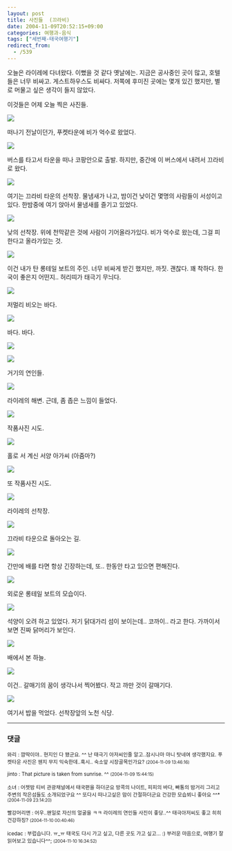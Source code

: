 ```yaml
---
layout: post
title: 사진들  (끄라비)
date: 2004-11-09T20:52:15+09:00
categories: 여행과-음식
tags: ["세번째-태국여행기"]
redirect_from:
  - /539
---
```


오늘은 라이레에 다녀왔다. 이뻤을 것 같다 옛날에는. 지금은 공사중인 곳이 많고, 호텔들은 너무 비싸고. 게스트하우스도 비싸다. 저쪽에 후미진 곳에는 몇개 있긴 했지만, 별로 머물고 싶은 생각이 들지 않았다.

이것들은 어제 오늘 찍은 사진들.

![ ](/assets/media/uploads_2004_11_PICT1742.jpg)

떠나기 전날이던가, 푸켓타운에 비가 억수로 왔었다.

![ ](/assets/media/uploads_2004_11_PICT1765.jpg)

버스를 타고서 타운을 떠나 코팡안으로 출발. 하지만, 중간에 이 버스에서 내려서 끄라비로 왔다.

![ ](/assets/media/uploads_2004_11_PICT1774.jpg)

여기는 끄라비 타운의 선착장. 물냄새가 나고, 밤이건 낮이건 몇명의 사람들이 서성이고 있다. 한밤중에 여기 앉아서 물냄새를 즐기고 있었다.

![ ](/assets/media/uploads_2004_11_PICT1792.jpg)

낮의 선착장. 위에 천막같은 것에 사람이 기어올라가있다. 비가 억수로 왔는데, 그걸 피한다고 올라가있는 것.

![ ](/assets/media/uploads_2004_11_PICT1793.jpg)

이건 내가 탄 롱테일 보트의 주인. 너무 비싸게 받긴 했지만, 까짓. 괜찮다. 꽤 착하다. 한국이 좋은지 어떤지.. 허리띠가 태극기 무늬다.

![ ](/assets/media/uploads_2004_11_PICT1807.jpg)

저멀리 비오는 바다.

![ ](/assets/media/uploads_2004_11_PICT1811.jpg)

바다. 바다.

![ ](/assets/media/uploads_2004_11_PICT1836.jpg)

![ ](/assets/media/uploads_2004_11_PICT1829.jpg)

거기의 연인들.

![ ](/assets/media/uploads_2004_11_PICT1839.jpg)

라이레의 해변. 근데, 좀 좁은 느낌이 들었다.

![ ](/assets/media/uploads_2004_11_PICT1848.jpg)

작품사진 시도.

![ ](/assets/media/uploads_2004_11_PICT1843.jpg)

홀로 서 계신 서양 아가씨 (아줌마?)

![ ](/assets/media/uploads_2004_11_PICT1849.jpg)

또 작품사진 시도.

![ ](/assets/media/uploads_2004_11_PICT1849.jpg)

라이레의 선착장.

![ ](/assets/media/uploads_2004_11_PICT1860.jpg)

끄라비 타운으로 돌아오는 길.

![ ](/assets/media/uploads_2004_11_PICT1861.jpg)

간만에 배를 타면 항상 긴장하는데, 또.. 한동안 타고 있으면 편해진다.

![ ](/assets/media/uploads_2004_11_PICT1871.jpg)

외로운 롱테일 보트의 모습이다.

![ ](/assets/media/uploads_2004_11_PICT1876.jpg)

석양이 오려 하고 있었다. 저기 닭대가리 섬이 보이는데.. 코까이.. 라고 한다. 가까이서보면 진짜 닭머리가 보인다.

![ ](/assets/media/uploads_2004_11_PICT1889.jpg)

배에서 본 하늘.

![ ](/assets/media/uploads_2004_11_PICT1892.jpg)

이건.. 갈매기의 꿈이 생각나서 찍어봤다. 작고 까만 것이 갈매기다.

![ ](/assets/media/uploads_2004_11_PICT1899.jpg)

여기서 밥을 먹었다. 선착장앞의 노천 식당.

* * *

### 댓글



<!--- cmt:906 --->
<!--- mail: --->
<!--- parent:0 --->

<small class=comment>와리 : 깜딱이야..  현지인 다 됐군요. ^^ 난 태극기 아저씨인줄 알고..잠시나마 마니 탓네여 생각했지요. 푸켓타운 사진은 웬지 무지 익숙한데..혹시.. 숙소앞 시장골목인가요? <small>(2004-11-09 13:46:16)</small></small>


<!--- cmt:907 --->
<!--- mail: --->
<!--- parent:0 --->

<small class=comment>jinto : That picture is taken from sunrise. ^^ <small>(2004-11-09 15:44:15)</small></small>


<!--- cmt:908 --->
<!--- mail: --->
<!--- parent:0 --->

<small class=comment>소녀 : 어젯밤 티비 관광채널에서 태국편을 하더군요 방콕의 나이트, 피피의 바다, 빠통의 밤거리 그리고 주변의 작은섬들도 소개되었구요 ^^ 또다시 떠나고싶은 맘이 간절하더군요 건강한 모습뵈니 좋아요 ^^* <small>(2004-11-09 23:14:20)</small></small>


<!--- cmt:909 --->
<!--- mail: --->
<!--- parent:0 --->

<small class=comment>빨강머리앤 : 어우..왠일로 자신의 얼굴을 ㅋㅋ 라이레의 연인들 사진이 좋당..^^ 태극아저씨도 좋고 히히 건강하징? <small>(2004-11-10 00:40:46)</small></small>


<!--- cmt:910 --->
<!--- mail: --->
<!--- parent:0 --->

<small class=comment>icedac : 부럽습니다. ㅠ_ㅠ   태국도 다시 가고 싶고, 다른 곳도 가고 싶고... :)   부러운 마음으로, 여행기 잘 읽어보고 있습니다^^; <small>(2004-11-10 16:34:52)</small></small>

